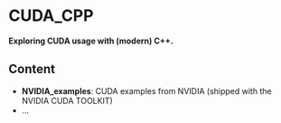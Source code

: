 # CUDA_CPP

**Exploring CUDA usage with (modern) C++.**

## Content

* **NVIDIA_examples**: CUDA examples from NVIDIA (shipped with the NVIDIA CUDA TOOLKIT)
* ...
